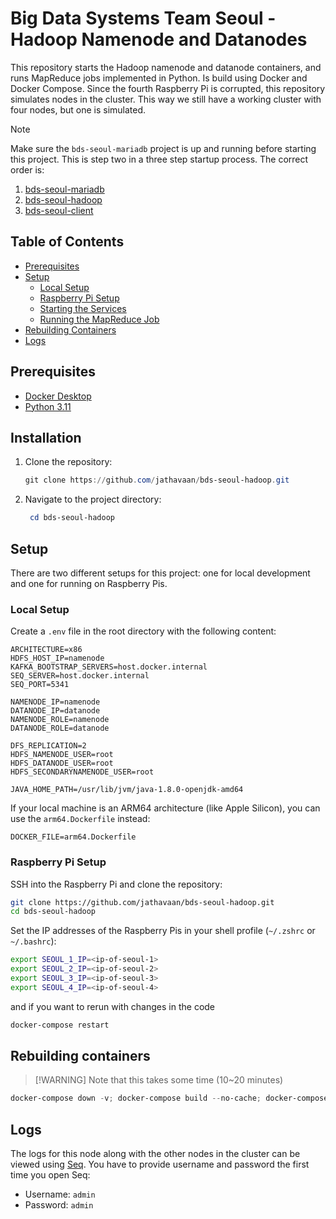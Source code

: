 ﻿# Big Data Systems Team Seoul - Hadoop Namenode and Datanodes

This repository starts the Hadoop namenode and datanode containers, and runs MapReduce jobs implemented in Python. Is
build using Docker and Docker Compose. Since the fourth Raspberry Pi is corrupted, this repository simulates nodes in
the cluster. This way we still have a working cluster with four nodes, but one is simulated.

> [!NOTE]
> Make sure the `bds-seoul-mariadb` project is up and running before starting this project. This is step two in a three
> step startup process. The correct order is:
> 1. [bds-seoul-mariadb](https://github.com/jatavaan/bds-seoul-mariadb)
> 2. [bds-seoul-hadoop](https://github.com/jathavaan/bds-seoul-hadoop)
> 3. [bds-seoul-client](https://github.com/jathavaan/bds-seoul-client)

## Table of Contents

- [Prerequisites](#prerequisites)
- [Setup](#setup)
    - [Local Setup](#local-setup)
    - [Raspberry Pi Setup](#raspberry-pi-setup)
    - [Starting the Services](#starting-the-services)
    - [Running the MapReduce Job](#running-the-mapreduce-job)
- [Rebuilding Containers](#rebuilding-containers)
- [Logs](#logs)

## Prerequisites

- [Docker Desktop](https://docs.docker.com/desktop/)
- [Python 3.11](https://www.python.org/downloads/release/python-3110/)

## Installation

1. Clone the repository:

   ```powershell
   git clone https://github.com/jathavaan/bds-seoul-hadoop.git
   ```

2. Navigate to the project directory:

   ```powershell
    cd bds-seoul-hadoop
    ```

## Setup

There are two different setups for this project: one for local development and one for running on Raspberry Pis.

### Local Setup

Create a `.env` file in the root directory with the following content:

```dotenv
ARCHITECTURE=x86
HDFS_HOST_IP=namenode
KAFKA_BOOTSTRAP_SERVERS=host.docker.internal
SEQ_SERVER=host.docker.internal
SEQ_PORT=5341

NAMENODE_IP=namenode
DATANODE_IP=datanode
NAMENODE_ROLE=namenode
DATANODE_ROLE=datanode

DFS_REPLICATION=2
HDFS_NAMENODE_USER=root
HDFS_DATANODE_USER=root
HDFS_SECONDARYNAMENODE_USER=root

JAVA_HOME_PATH=/usr/lib/jvm/java-1.8.0-openjdk-amd64
```

If your local machine is an ARM64 architecture (like Apple Silicon), you can use the `arm64.Dockerfile` instead:

```dotenv
DOCKER_FILE=arm64.Dockerfile
```

### Raspberry Pi Setup

SSH into the Raspberry Pi and clone the repository:

```bash
git clone https://github.com/jathavaan/bds-seoul-hadoop.git
cd bds-seoul-hadoop
```

Set the IP addresses of the Raspberry Pis in your shell profile (`~/.zshrc` or `~/.bashrc`):

```bash
export SEOUL_1_IP=<ip-of-seoul-1>
export SEOUL_2_IP=<ip-of-seoul-2>
export SEOUL_3_IP=<ip-of-seoul-3>
export SEOUL_4_IP=<ip-of-seoul-4>
```

and if you want to rerun with changes in the code

```powershell
docker-compose restart
```

## Rebuilding containers

> [!WARNING] Note that this takes some time (10~20 minutes)

```powershell
docker-compose down -v; docker-compose build --no-cache; docker-compose up -d
```

## Logs

The logs for this node along with the other nodes in the cluster can be viewed
using [Seq](http://host.docker.internal:5341/#/events?range=1d). You have to provide username and password the first
time you open Seq:

- Username: `admin`
- Password: `admin`